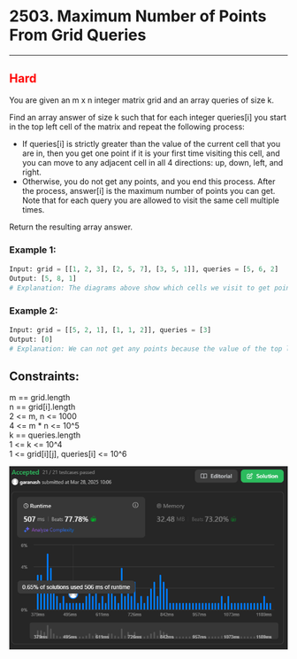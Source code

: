 # 2503. Maximum Number of Points From Grid Queries

<hr>

## <span style="color: red">Hard</span>

You are given an m x n integer matrix grid and an array queries of size k.

Find an array answer of size k such that for each integer queries[i] you start in the top left cell of the matrix and
repeat the following process:

* If queries[i] is strictly greater than the value of the current cell that you are in, then you get one point if it is
  your first time visiting this cell, and you can move to any adjacent cell in all 4 directions: up, down, left, and
  right.
* Otherwise, you do not get any points, and you end this process.
  After the process, answer[i] is the maximum number of points you can get. Note that for each query you are allowed to
  visit the same cell multiple times.

Return the resulting array answer.

### Example 1:

```python
Input: grid = [[1, 2, 3], [2, 5, 7], [3, 5, 1]], queries = [5, 6, 2]
Output: [5, 8, 1]
# Explanation: The diagrams above show which cells we visit to get points for each query.
```

### Example 2:

```python
Input: grid = [[5, 2, 1], [1, 1, 2]], queries = [3]
Output: [0]
# Explanation: We can not get any points because the value of the top left cell is already greater than or equal to 3.
```

## Constraints:

m == grid.length  
n == grid[i].length  
2 <= m, n <= 1000  
4 <= m * n <= 10^5  
k == queries.length  
1 <= k <= 10^4  
1 <= grid[i][j], queries[i] <= 10^6

![img.png](../result_img/img2503.png)